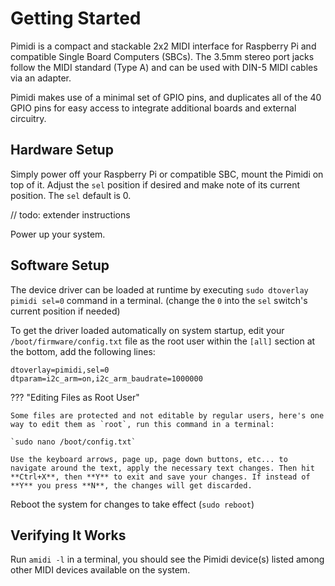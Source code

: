 # Getting Started

Pimidi is a compact and stackable 2x2 MIDI interface for Raspberry Pi and compatible Single Board Computers (SBCs). The 3.5mm stereo port jacks follow the MIDI standard (Type A) and can be used with DIN-5 MIDI cables via an adapter.

Pimidi makes use of a minimal set of GPIO pins, and duplicates all of the 40 GPIO pins for easy access to integrate additional boards and external circuitry.

## Hardware Setup

Simply power off your Raspberry Pi or compatible SBC, mount the Pimidi on top of it. Adjust the `sel` position if desired and make note of its current position. The `sel` default is 0.

// todo: extender instructions

Power up your system.

## Software Setup

The device driver can be loaded at runtime by executing `sudo dtoverlay pimidi sel=0` command in a terminal. (change the `0` into the `sel` switch's current position if needed)

To get the driver loaded automatically on system startup, edit your `/boot/firmware/config.txt` file as the root user within the `[all]` section at the bottom, add the following lines:

```
dtoverlay=pimidi,sel=0
dtparam=i2c_arm=on,i2c_arm_baudrate=1000000
```

??? "Editing Files as Root User"

    Some files are protected and not editable by regular users, here's one way to edit them as `root`, run this command in a terminal:

    `sudo nano /boot/config.txt`

    Use the keyboard arrows, page up, page down buttons, etc... to navigate around the text, apply the necessary text changes. Then hit **Ctrl+X**, then **Y** to exit and save your changes. If instead of **Y** you press **N**, the changes will get discarded.

Reboot the system for changes to take effect (`sudo reboot`)

## Verifying It Works

Run `amidi -l` in a terminal, you should see the Pimidi device(s) listed among other MIDI devices available on the system.
